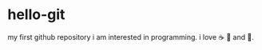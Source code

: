# hello-git
my first github repository
i am interested in programming.
i love :coffee: :pizza: and :dancer:.

